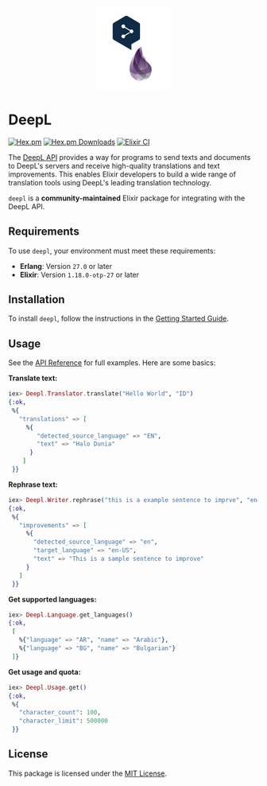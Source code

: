 <p align="center">
  <a href="https://hexdocs.pm/deepl" target="_blank">
    <img src="./priv/assets/logo/readme-logo.png" width="150" alt="Logo">
  </a>
</p>

# DeepL

[![Hex.pm](https://img.shields.io/hexpm/v/deepl)](https://hex.pm/packages/deepl)
[![Hex.pm Downloads](https://img.shields.io/hexpm/dt/deepl)](https://hex.pm/packages/deepl)
[![Elixir CI](https://github.com/muzhawir/deepl/actions/workflows/build.yml/badge.svg)](https://github.com/muzhawir/deepl/actions/workflows/build.yml)

The [DeepL API](https://www.deepl.com/docs-api) provides a way for programs to send texts and
documents to DeepL's servers and receive high-quality translations and text improvements. This
enables Elixir developers to build a wide range of translation tools using DeepL's leading translation technology.

`deepl` is a **community-maintained** Elixir package for integrating with the DeepL API.

## Requirements

To use `deepl`, your environment must meet these requirements:

- **Erlang**: Version `27.0` or later
- **Elixir**: Version `1.18.0-otp-27` or later

## Installation

To install `deepl`, follow the instructions in the
[Getting Started Guide](https://hexdocs.pm/deepl/getting-started.html).

## Usage

See the [API Reference](https://hexdocs.pm/deepl/api-reference.html) for full examples.
Here are some basics:

**Translate text:**

```elixir
iex> Deepl.Translator.translate("Hello World", "ID")
{:ok,
 %{
   "translations" => [
     %{
        "detected_source_language" => "EN",
        "text" => "Halo Dunia"
      }
    ]
 }}
```

**Rephrase text:**

```elixir
iex> Deepl.Writer.rephrase("this is a example sentence to imprve", "en-US")
{:ok,
 %{
   "improvements" => [
     %{
       "detected_source_language" => "en",
       "target_language" => "en-US",
       "text" => "This is a sample sentence to improve"
     }
   ]
 }}
```

**Get supported languages:**

```elixir
iex> Deepl.Language.get_languages()
{:ok,
 [
   %{"language" => "AR", "name" => "Arabic"},
   %{"language" => "BG", "name" => "Bulgarian"}
 ]}
```

**Get usage and quota:**

```elixir
iex> Deepl.Usage.get()
{:ok,
 %{
   "character_count": 100,
   "character_limit": 500000
 }}
```

## License

This package is licensed under the [MIT License](https://github.com/muzhawir/deepl/blob/main/LICENSE.md).
